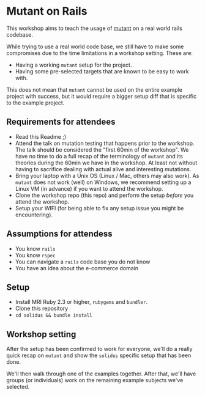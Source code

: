 # Mutant on Rails

This workshop aims to teach the usage of [mutant](https://github.com/mbj/mutant)
on a real world rails codebase.

While trying to use a real world code base, we still have to make some compromises
due to the time limitations in a workshop setting. These are:

* Having a working `mutant` setup for the project.
* Having some pre-selected targets that are known to be easy to work with.

This does not mean that `mutant` cannot be used on the entire example project with success,
but it would require a bigger setup diff that is specific to the example project.

## Requirements for attendees

* Read this Readme ;)
* Attend the talk on mutation testing that happens prior to the workshop.
  The talk should be considered the "first 60min of the workshop". We have no time to
  do a full recap of the terminology of `mutant` and its theories during the 60min we
  have in the workshop. At least not without having to sacrifice dealing with actual
  alive and interesting mutations.
* Bring your laptop with a Unix OS (Linux / Mac, others may also work).
  As `mutant` does not work (well) on Windows, we recommend setting up a Linux VM
  (in advance) if you want to attend the workshop.
* Clone the workshop repo (this repo) and perform the setup *before* you attend the
  workshop.
* Setup your WIFI (for being able to fix any setup issue you might be encountering).

## Assumptions for attendess

* You know `rails`
* You know `rspec`
* You can navigate a `rails` code base you do not know
* You have an idea about the e-commerce domain

## Setup

* Install MRI Ruby 2.3 or higher, `rubygems` and `bundler`.
* Clone this repository
* `cd solidus && bundle install`

## Workshop setting

After the setup has been confirmed to work for everyone, we'll do a really quick recap
on `mutant` and show the `solidus` specific setup that has been done.

We'll then walk through one of the examples together. After that, we'll have
groups (or individuals) work on the remaining example subjects we've selected.
